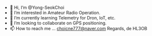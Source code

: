 - 👋 Hi, I’m @Yong-SeokChoi
- 👀 I’m interested in Amateur Radio Operation.
- 🌱 I’m currently learning Telemetry for Dron, IoT, etc.
- 💞️ I’m looking to collaborate on GPS positioning.
- 📫 How to reach me ... choicne777@naver.com
Regards, de HL3OB
<!---
Yong-SeokChoi/Yong-SeokChoi is a ✨ special ✨ repository because its `README.md` (this file) appears on your GitHub profile.
You can click the Preview link to take a look at your changes.
--->

